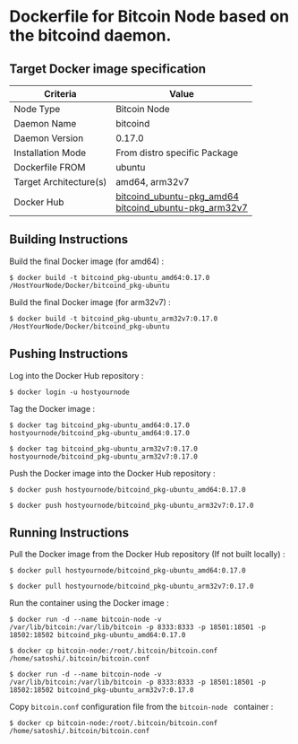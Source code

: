 # Dockerfile for Bitcoin Node based on the bitcoind daemon.

Target Docker image specification
-

<table>
    <thead>
        <tr>
            <th>Criteria</th>
            <th>Value</th>
        </tr>
    </thead>
    <tbody>
        <tr>
            <td>Node Type</td>
            <td>Bitcoin Node</td>
        </tr>
        <tr>
            <td>Daemon Name</td>
            <td>bitcoind</td>
        </tr>
         <tr>
            <td>Daemon Version</td>
            <td>0.17.0</td>
        </tr>
        <tr>
            <td>Installation Mode</td>
            <td>From distro specific Package</td>
        </tr>
        <tr>
            <td>Dockerfile FROM</td>
            <td>ubuntu</A></td>
        </tr>
         <tr>
            <td>Target Architecture(s)</td>
            <td>amd64, arm32v7</td>
        </tr>
        <tr>
            <td>Docker Hub</td>
            <td><A href="https://hub.docker.com/r/hostyournode/bitcoind_pkg-ubuntu_amd64/">bitcoind_ubuntu-pkg_amd64</A></br><A href="https://hub.docker.com/r/hostyournode/bitcoind_pkg-ubuntu_arm32v7/">bitcoind_ubuntu-pkg_arm32v7</A></td>
        </tr>
    </tbody>
</table>

Building Instructions
-
Build the final Docker image (for amd64) :
<pre><code>$ docker build -t bitcoind_pkg-ubuntu_amd64:0.17.0 /HostYourNode/Docker/bitcoind_pkg-ubuntu</code></pre>

Build the final Docker image (for arm32v7) :
<pre><code>$ docker build -t bitcoind_pkg-ubuntu_arm32v7:0.17.0 /HostYourNode/Docker/bitcoind_pkg-ubuntu</code></pre>

Pushing Instructions
-
Log into the Docker Hub repository :
<pre><code>$ docker login -u hostyournode</code></pre>

Tag the Docker image :
<pre><code>$ docker tag bitcoind_pkg-ubuntu_amd64:0.17.0 hostyournode/bitcoind_pkg-ubuntu_amd64:0.17.0</code></pre>
<pre><code>$ docker tag bitcoind_pkg-ubuntu_arm32v7:0.17.0 hostyournode/bitcoind_pkg-ubuntu_arm32v7:0.17.0</code></pre>

Push the Docker image into the Docker Hub repository :
<pre><code>$ docker push hostyournode/bitcoind_pkg-ubuntu_amd64:0.17.0</code></pre>
<pre><code>$ docker push hostyournode/bitcoind_pkg-ubuntu_arm32v7:0.17.0</code></pre>

Running Instructions
-
Pull the Docker image from the Docker Hub repository (If not built locally) :
<pre><code>$ docker pull hostyournode/bitcoind_pkg-ubuntu_amd64:0.17.0</code></pre>
<pre><code>$ docker pull hostyournode/bitcoind_pkg-ubuntu_arm32v7:0.17.0</code></pre>

Run the container using the Docker image :
<pre><code>$ docker run -d --name bitcoin-node -v /var/lib/bitcoin:/var/lib/bitcoin -p 8333:8333 -p 18501:18501 -p 18502:18502 bitcoind_pkg-ubuntu_amd64:0.17.0</code></pre>
<pre><code>$ docker cp bitcoin-node:/root/.bitcoin/bitcoin.conf /home/satoshi/.bitcoin/bitcoin.conf</code></pre>

<pre><code>$ docker run -d --name bitcoin-node -v /var/lib/bitcoin:/var/lib/bitcoin -p 8333:8333 -p 18501:18501 -p 18502:18502 bitcoind_pkg-ubuntu_arm32v7:0.17.0</code></pre>

Copy ```bitcoin.conf``` configuration file from the  ```bitcoin-node ``` container :
<pre><code>$ docker cp bitcoin-node:/root/.bitcoin/bitcoin.conf /home/satoshi/.bitcoin/bitcoin.conf</code></pre> 
